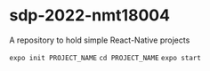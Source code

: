 # sdp-2022-nmt18004

A repository to hold simple React-Native projects

`expo init PROJECT_NAME`
`cd PROJECT_NAME`
`expo start`

